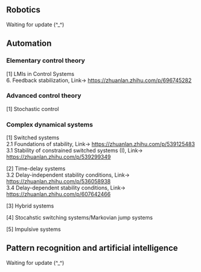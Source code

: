 
## Robotics
Waiting for update (^_^)


## Automation
### Elementary control theory
[1] LMIs in Control Systems <br>
6. Feedback stabilization, Link-> https://zhuanlan.zhihu.com/p/696745282

### Advanced control theory
[1] Stochastic control <br>

### Complex dynamical systems
[1] Switched systems <br>
2.1 Foundations of stability, Link-> https://zhuanlan.zhihu.com/p/539125483  
3.1 Stability of constrained switched systems (I), Link-> https://zhuanlan.zhihu.com/p/539299349  

[2] Time-delay systems <br>
3.2 Delay-independent stability conditions, Link-> https://zhuanlan.zhihu.com/p/536058938  
3.4 Delay-dependent stability conditions, Link-> https://zhuanlan.zhihu.com/p/607642466

[3] Hybrid systems <br>

[4] Stocahstic switching systems/Markovian jump systems <br>

[5] Impulsive systems <br>


## Pattern recognition and artificial intelligence
Waiting for update (^_^)

